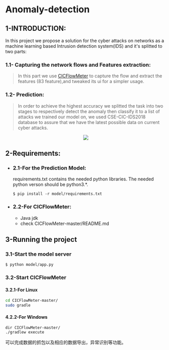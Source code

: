 # Anomaly-detection

## 1-INTRODUCTION:
In this project we propose a solution for the cyber attacks on networks as a machine
learning based Intrusion detection system(IDS) and it's splitted to two parts:
### 1.1- Capturing the network flows and Features extraction:
>In this part we use [CICFlowMeter](https://github.com/ahlashkari/CICFlowMeter) to capture the flow and extract the features (83 feature),and tweaked its ui for a simpler usage.

### 1.2- Prediction:
>In order to achieve the highest accuracy we splitted the task into two stages to respectively detect the anomaly then classify it to a list of attacks we trained our model on, we used CSE-CIC-IDS2018 database to assure that we have the latest possible data on current cyber attacks.

<p align="center">
  <img src="https://z-p3-scontent.forn1-2.fna.fbcdn.net/v/t1.15752-9/124830215_682287495763725_1189411645804996236_n.png?_nc_cat=111&ccb=2&_nc_sid=ae9488&_nc_eui2=AeF1hbaHN6zrZGOQHLaE9EbIzZmlo6_Mn_vNmaWjr8yf-z3r20icwtLnYU03SChg4LXmkw7PYmnPuLOSlOYWjRx6&_nc_ohc=5rpVSXPDTdAAX-1x1rV&_nc_ht=z-p3-scontent.forn1-2.fna&oh=ffab0f9a1150b0d67ba7f8cdcabca700&oe=5FD3B42E" />
</p>


## 2-Requirements:
- ### 2.1-For the Prediction Model:
    requirements.txt contains the needed python libraries.
    The needed python verson should be python3.*.
    ```
    $ pip install -r model/requirements.txt 
    ```
- ### 2.2-For CICFlowMeter:
    - Java jdk
    - check CICFlowMeter-master/README.md 

## 3-Running the project
### 3.1-Start the model server
```
$ python model/app.py
```
### 3.2-Start CICFlowMeter
#### 3.2.1-For Linux
```bash
cd CICFlowMeter-master/
sudo gradle
```
#### 4.2.2-For Windows
```dos
dir CICFlowMeter-master/
./gradlew execute
```
可以完成数据的抓包以及相应的数据导出，异常识别等功能。
